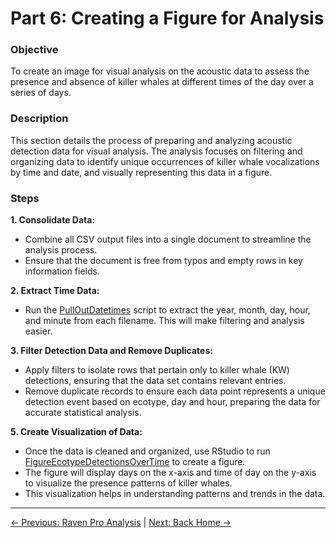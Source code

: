 # Part 6: Creating a Figure for Analysis

### Objective
To create an image for visual analysis on the acoustic data to assess the presence and absence of killer whales at different times of the day over a series of days.

### Description
This section details the process of preparing and analyzing acoustic detection data for visual analysis. The analysis focuses on filtering and organizing data to identify unique occurrences of killer whale vocalizations by time and date, and visually representing this data in a figure.

### Steps

**1. Consolidate Data:**
- Combine all CSV output files into a single document to streamline the analysis process.
- Ensure that the document is free from typos and empty rows in key information fields.

**2. Extract Time Data:**
- Run the [PullOutDatetimes](../PullOutDatetimes.py) script to extract the year, month, day, hour, and minute from each filename. This will make filtering and analysis easier.

**3. Filter Detection Data and Remove Duplicates:**
- Apply filters to isolate rows that pertain only to killer whale (KW) detections, ensuring that the data set contains relevant entries.
- Remove duplicate records to ensure each data point represents a unique detection event based on ecotype, day and hour, preparing the data for accurate statistical analysis.

**5. Create Visualization of Data:**
- Once the data is cleaned and organized, use RStudio to run [FigureEcotypeDetectionsOverTime](../FigureEcotypeDetectionsOverTime.R) to create a figure. 
- The figure will display days on the x-axis and time of day on the y-axis to visualize the presence patterns of killer whales.
- This visualization helps in understanding patterns and trends in the data.

---

[← Previous: Raven Pro Analysis](5-RavenProAnalysis.md) | [Next: Back Home →](../README.md) 